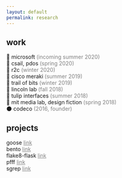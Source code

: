 ```yaml
---
layout: default
permalink: research
---
```


## work 

🤖 microsoft <span style="color:gray">(incoming summer 2020)</span><br>
🦆 csail, pdos <span style="color:gray">(spring 2020)</span><br>
🌳 r2c <span style="color:gray">(winter 2020)</span><br>
🦅 cisco meraki <span style="color:gray">(summer 2019)</span><br>
🦁 trail of bits <span style="color:gray">(winter 2019)</span><br>
🐼 lincoln lab <span style="color:gray">(fall 2018)</span><br>
🐝 tulip interfaces <span style="color:gray">(summer 2018)</span><br>
🦑 mit media lab, design fiction <span style="color:gray">(spring 2018)</span><br>
🌑 codeco <span style="color:gray">(2016, founder)</span>

## projects

goose <a href="https://github.com/tchajed/goose" style="color: gray; border-bottom: 0px; background-color:white;">link</a><br>
bento <a href="https://github.com/returntocorp/bento" style="color: gray; border-bottom: 0px; background-color:white;">link</a><br> 
flake8-flask <a href="https://pypi.org/project/flake8-flask/" style="color: gray; border-bottom: 0px; background-color:white;">link</a><br>
pfff <a href="https://github.com/returntocorp/pfff" style="color: gray; border-bottom: 0px; background-color:white;">link</a><br>
sgrep <a href="https://github.com/returntocorp/sgrep" style="color: gray; border-bottom: 0px; background-color:white;">link</a><br>
